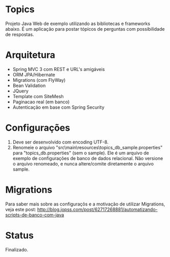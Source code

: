 Topics
======
Projeto Java Web de exemplo utilizando as bibliotecas e frameworks abaixo. É um aplicação para postar tópicos de perguntas com possibilidade de respostas.

Arquitetura
===========

+ Spring MVC 3 com REST e URL's amigáveis
+ ORM JPA/Hibernate
+ Migrations (com FlyWay)
+ Bean Validation
+ JQuery
+ Template com SiteMesh
+ Paginacao real (em banco)
+ Autenticação em base com Spring Security

Configurações
=============

1. Deve ser desenvolvido com encoding UTF-8.
2. Renomeie o arquivo "src\main\resources\topics_db_sample.properties" para "topics_db.properties" (sem o sample). Ele é um arquivo de exemplo de configurações de banco de dados relacional. Não versione o arquivo renomeado, e nunca altere/comite diretamente o arquivo sample.
	
Migrations
==========

Para saber mais sobre as configuraçõs e a motivação de utilizar Migrations, veja este post: http://blog.jopss.com/post/62717268881/automatizando-scripts-de-banco-com-java

Status
======

Finalizado.
